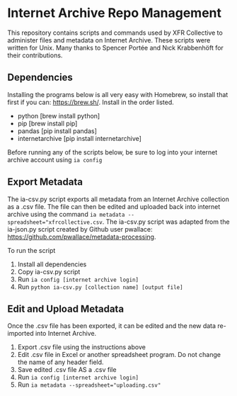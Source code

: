 # Internet Archive Repo Management

This repository contains scripts and commands used by XFR Collective to administer files and metadata on Internet Archive. These scripts were written for Unix. Many thanks to Spencer Portée and Nıck Krabbenhöft for their contributions. 

## Dependencies

Installing the programs below is all very easy with Homebrew, so install that first if you can: https://brew.sh/. Install in the order listed. 

- python [brew install python]
- pip [brew install pip] 
- pandas [pip install pandas] 
- internetarchive [pip install internetarchive] 

Before running any of the scripts below, be sure to log into your internet archive account using `ia config`

## Export Metadata 

The ia-csv.py script exports all metadata from an Internet Archive collection as a .csv file. The file can then be edited and uploaded back into internet archive using the command `ia metadata --spreadsheet="xfrcollective.csv`. The ia-csv.py script was adapted from the ia-json.py script created by Github user pwallace: https://github.com/pwallace/metadata-processing. 

To run the script

1. Install all dependencies
2. Copy ia-csv.py script
3. Run `ia config [internet archive login]`
4. Run `python ia-csv.py [collection name] [output file]` 

## Edit and Upload Metadata

Once the .csv file has been exported, it can be edited and the new data re-imported into Internet Archive. 

1. Export .csv file using the instructions above
2. Edit .csv file in Excel or another spreadsheet program. Do not change the name of any header field.  
3. Save edited .csv file AS a .csv file
4. Run `ia config [internet archive login]`
5. Run `ia metadata --spreadsheet="uploading.csv"`
